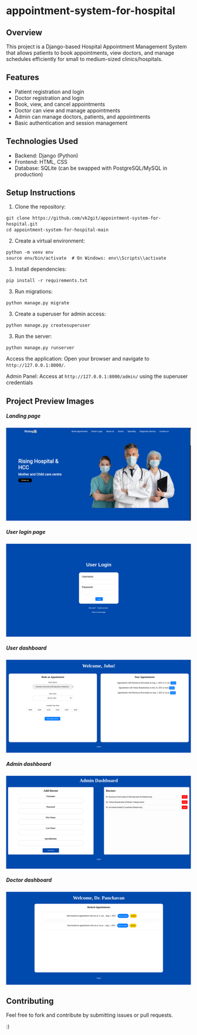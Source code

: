 # appointment-system-for-hospital
## Overview
This project is a Django-based Hospital Appointment Management System that allows patients to book appointments, view doctors, and manage schedules efficiently for small to medium-sized clinics/hospitals.

## Features
- Patient registration and login
- Doctor registration and login
- Book, view, and cancel appointments
- Doctor can view and manage appointments
- Admin can manage doctors, patients, and appointments
- Basic authentication and session management

## Technologies Used
- Backend: Django (Python)
- Frontend: HTML, CSS
- Database: SQLite (can be swapped with PostgreSQL/MySQL in production)

## Setup Instructions
1. Clone the repository:
```
git clone https://github.com/vk2git/appointment-system-for-hospital.git
cd appointment-system-for-hospital-main
```
2. Create a virtual environment:
```terminal
python -m venv env
source env/bin/activate  # On Windows: env\\Scripts\\activate
```
3. Install dependencies:
```
pip install -r requirements.txt
```
3. Run migrations:
```
python manage.py migrate
```
3. Create a superuser for admin access:
```
python manage.py createsuperuser
```
3. Run the server:
```
python manage.py runserver
```

Access the application:
Open your browser and navigate to `http://127.0.0.1:8000/`.

Admin Panel:
Access at `http://127.0.0.1:8000/admin/` using the superuser credentials


## Project Preview Images

##### Landing page
![Main page](preview_images_of_project/Main_page.png)

##### User login page
![Main page](preview_images_of_project/user_login_page.png)

##### User dashboard
![Main page](preview_images_of_project/user_dashboard.png)

##### Admin dashboard
![Main page](preview_images_of_project/admin_dashboard.png)

##### Doctor dashboard
![Main page](preview_images_of_project/doctor_dashboard.png)

## Contributing
Feel free to fork and contribute by submitting issues or pull requests.

:)
